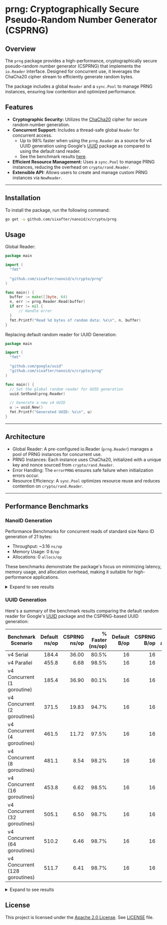 # prng: Cryptographically Secure Pseudo-Random Number Generator (CSPRNG)

## Overview

The `prng` package provides a high-performance, cryptographically secure pseudo-random number generator (CSPRNG) 
that implements the `io.Reader` interface. Designed for concurrent use, it leverages the ChaCha20 cipher stream 
to efficiently generate random bytes.

The package includes a global `Reader` and a `sync.Pool` to manage PRNG instances, ensuring low contention and 
optimized performance.

## Features

* **Cryptographic Security:** Utilizes the [ChaCha20](https://pkg.go.dev/golang.org/x/crypto/chacha20) cipher for secure random number generation. 
* **Concurrent Support:** Includes a thread-safe global `Reader` for concurrent access. 
    * Up to 98% faster when using the `prng.Reader` as a source for v4 UUID generation using Google's [UUID](https://pkg.go.dev/github.com/google/uuid) package as compared to using the default rand reader.
    * See the benchmark results [here](#uuid-generation).
* **Efficient Resource Management:** Uses a `sync.Pool` to manage PRNG instances, reducing the overhead on `crypto/rand.Reader`. 
* **Extensible API:** Allows users to create and manage custom PRNG instances via `NewReader`.

---

## Installation

To install the package, run the following command:

```bash
go get -u github.com/sixafter/nanoid/x/crypto/prng
```

## Usage

Global Reader:

```go
package main

import (
  "fmt"
  
  "github.com/sixafter/nanoid/x/crypto/prng"
)

func main() {
  buffer := make([]byte, 64)
  n, err := prng.Reader.Read(buffer)
  if err != nil {
      // Handle error
  }
  fmt.Printf("Read %d bytes of random data: %x\n", n, buffer)
}
```

Replacing default random reader for UUID Generation:

```go
package main

import (
  "fmt"

  "github.com/google/uuid"
  "github.com/sixafter/nanoid/x/crypto/prng"
)

func main() {
  // Set the global random reader for UUID generation
  uuid.SetRand(prng.Reader)

  // Generate a new v4 UUID
  u := uuid.New()
  fmt.Printf("Generated UUID: %s\n", u)
}
```

---

## Architecture

* Global Reader: A pre-configured io.Reader (`prng.Reader`) manages a pool of PRNG instances for concurrent use. 
* PRNG Instances: Each instance uses ChaCha20, initialized with a unique key and nonce sourced from `crypto/rand.Reader`. 
* Error Handling: The `errorPRNG` ensures safe failure when initialization errors occur. 
* Resource Efficiency: A `sync.Pool` optimizes resource reuse and reduces contention on `crypto/rand.Reader`.

---

## Performance Benchmarks

### NanoID Generation

Performance Benchmarks for concurrent reads of standard size Nano ID generation of 21 bytes:

* Throughput: ~3.16 `ns/op`
* Memory Usage: 0 `B/op`
* Allocations: 0 `allocs/op`

These benchmarks demonstrate the package's focus on minimizing latency, memory usage, and allocation overhead, making it suitable for high-performance applications.

<details>
  <summary>Expand to see results</summary>

```shell
go test -bench=. -benchmem -memprofile=mem.out -cpuprofile=cpu.out
goos: darwin
goarch: arm64
pkg: github.com/sixafter/nanoid/x/crypto/prng
cpu: Apple M4 Max
BenchmarkPRNG_ReadSerial/Serial_Read_8Bytes-16  	66476008	        18.07 ns/op	       0 B/op	       0 allocs/op
BenchmarkPRNG_ReadSerial/Serial_Read_16Bytes-16 	50425110	        23.73 ns/op	       0 B/op	       0 allocs/op
BenchmarkPRNG_ReadSerial/Serial_Read_21Bytes-16 	41878482	        28.12 ns/op	       0 B/op	       0 allocs/op
BenchmarkPRNG_ReadSerial/Serial_Read_32Bytes-16 	34911459	        34.86 ns/op	       0 B/op	       0 allocs/op
BenchmarkPRNG_ReadSerial/Serial_Read_64Bytes-16 	21626848	        55.06 ns/op	       0 B/op	       0 allocs/op
BenchmarkPRNG_ReadSerial/Serial_Read_100Bytes-16         	14644287	        81.24 ns/op	       0 B/op	       0 allocs/op
BenchmarkPRNG_ReadSerial/Serial_Read_256Bytes-16         	 8462792	       141.1 ns/op	       0 B/op	       0 allocs/op
BenchmarkPRNG_ReadSerial/Serial_Read_512Bytes-16         	 4485656	       267.2 ns/op	       0 B/op	       0 allocs/op
BenchmarkPRNG_ReadSerial/Serial_Read_1000Bytes-16        	 2291336	       523.5 ns/op	       0 B/op	       0 allocs/op
BenchmarkPRNG_ReadSerial/Serial_Read_4096Bytes-16        	  589884	      1977 ns/op	       0 B/op	       0 allocs/op
BenchmarkPRNG_ReadSerial/Serial_Read_16384Bytes-16       	  151071	      7846 ns/op	       0 B/op	       0 allocs/op
BenchmarkPRNG_ReadConcurrent/Concurrent_Read_16Bytes_10Goroutines-16         	445045048	         2.411 ns/op	       0 B/op	       0 allocs/op
BenchmarkPRNG_ReadConcurrent/Concurrent_Read_16Bytes_100Goroutines-16        	479350718	         2.299 ns/op	       0 B/op	       0 allocs/op
BenchmarkPRNG_ReadConcurrent/Concurrent_Read_16Bytes_1000Goroutines-16       	509940837	         2.318 ns/op	       0 B/op	       0 allocs/op
BenchmarkPRNG_ReadConcurrent/Concurrent_Read_21Bytes_10Goroutines-16         	421898340	         2.395 ns/op	       0 B/op	       0 allocs/op
BenchmarkPRNG_ReadConcurrent/Concurrent_Read_21Bytes_100Goroutines-16        	524359978	         3.256 ns/op	       0 B/op	       0 allocs/op
BenchmarkPRNG_ReadConcurrent/Concurrent_Read_21Bytes_1000Goroutines-16       	530904837	         2.876 ns/op	       0 B/op	       0 allocs/op
BenchmarkPRNG_ReadConcurrent/Concurrent_Read_32Bytes_10Goroutines-16         	396200329	         4.524 ns/op	       0 B/op	       0 allocs/op
BenchmarkPRNG_ReadConcurrent/Concurrent_Read_32Bytes_100Goroutines-16        	371367224	         3.592 ns/op	       0 B/op	       0 allocs/op
BenchmarkPRNG_ReadConcurrent/Concurrent_Read_32Bytes_1000Goroutines-16       	398330661	         3.366 ns/op	       0 B/op	       0 allocs/op
BenchmarkPRNG_ReadConcurrent/Concurrent_Read_64Bytes_10Goroutines-16         	223768764	         4.918 ns/op	       0 B/op	       0 allocs/op
BenchmarkPRNG_ReadConcurrent/Concurrent_Read_64Bytes_100Goroutines-16        	262933449	         4.894 ns/op	       0 B/op	       0 allocs/op
BenchmarkPRNG_ReadConcurrent/Concurrent_Read_64Bytes_1000Goroutines-16       	228344895	         4.794 ns/op	       0 B/op	       0 allocs/op
BenchmarkPRNG_ReadConcurrent/Concurrent_Read_100Bytes_10Goroutines-16        	159867238	         7.320 ns/op	       0 B/op	       0 allocs/op
BenchmarkPRNG_ReadConcurrent/Concurrent_Read_100Bytes_100Goroutines-16       	165507139	         9.083 ns/op	       0 B/op	       0 allocs/op
BenchmarkPRNG_ReadConcurrent/Concurrent_Read_100Bytes_1000Goroutines-16      	168286864	         7.132 ns/op	       0 B/op	       0 allocs/op
BenchmarkPRNG_ReadConcurrent/Concurrent_Read_256Bytes_10Goroutines-16        	98790507	        12.29 ns/op	       0 B/op	       0 allocs/op
BenchmarkPRNG_ReadConcurrent/Concurrent_Read_256Bytes_100Goroutines-16       	89193912	        12.51 ns/op	       0 B/op	       0 allocs/op
BenchmarkPRNG_ReadConcurrent/Concurrent_Read_256Bytes_1000Goroutines-16      	92149676	        12.12 ns/op	       0 B/op	       0 allocs/op
BenchmarkPRNG_ReadConcurrent/Concurrent_Read_512Bytes_10Goroutines-16        	53631382	        21.34 ns/op	       0 B/op	       0 allocs/op
BenchmarkPRNG_ReadConcurrent/Concurrent_Read_512Bytes_100Goroutines-16       	52055937	        21.45 ns/op	       0 B/op	       0 allocs/op
BenchmarkPRNG_ReadConcurrent/Concurrent_Read_512Bytes_1000Goroutines-16      	53502958	        21.38 ns/op	       0 B/op	       0 allocs/op
BenchmarkPRNG_ReadConcurrent/Concurrent_Read_1000Bytes_10Goroutines-16       	27251127	        43.10 ns/op	       0 B/op	       0 allocs/op
BenchmarkPRNG_ReadConcurrent/Concurrent_Read_1000Bytes_100Goroutines-16      	26952336	        42.94 ns/op	       0 B/op	       0 allocs/op
BenchmarkPRNG_ReadConcurrent/Concurrent_Read_1000Bytes_1000Goroutines-16     	27398458	        43.05 ns/op	       0 B/op	       0 allocs/op
BenchmarkPRNG_ReadConcurrent/Concurrent_Read_4096Bytes_10Goroutines-16       	 7457576	       160.1 ns/op	       0 B/op	       0 allocs/op
BenchmarkPRNG_ReadConcurrent/Concurrent_Read_4096Bytes_100Goroutines-16      	 7394361	       159.9 ns/op	       0 B/op	       0 allocs/op
BenchmarkPRNG_ReadConcurrent/Concurrent_Read_4096Bytes_1000Goroutines-16     	 7453174	       161.4 ns/op	       0 B/op	       0 allocs/op
BenchmarkPRNG_ReadConcurrent/Concurrent_Read_16384Bytes_10Goroutines-16      	 1887352	       636.8 ns/op	       0 B/op	       0 allocs/op
BenchmarkPRNG_ReadConcurrent/Concurrent_Read_16384Bytes_100Goroutines-16     	 1862580	       642.5 ns/op	       0 B/op	       0 allocs/op
BenchmarkPRNG_ReadConcurrent/Concurrent_Read_16384Bytes_1000Goroutines-16    	 1889932	       635.6 ns/op	       0 B/op	       0 allocs/op
BenchmarkPRNG_ReadSequentialLargeSizes/Serial_Read_Large_4096Bytes-16        	  518890	      2205 ns/op	       0 B/op	       0 allocs/op
BenchmarkPRNG_ReadSequentialLargeSizes/Serial_Read_Large_10000Bytes-16       	  222415	      5370 ns/op	       0 B/op	       0 allocs/op
BenchmarkPRNG_ReadSequentialLargeSizes/Serial_Read_Large_16384Bytes-16       	  136910	      8739 ns/op	       0 B/op	       0 allocs/op
BenchmarkPRNG_ReadSequentialLargeSizes/Serial_Read_Large_65536Bytes-16       	   34401	     34989 ns/op	       2 B/op	       0 allocs/op
BenchmarkPRNG_ReadSequentialLargeSizes/Serial_Read_Large_1048576Bytes-16     	    2139	    557500 ns/op	     491 B/op	       0 allocs/op
BenchmarkPRNG_ReadConcurrentLargeSizes/Concurrent_Read_Large_4096Bytes_10Goroutines-16         	 7449819	       160.6 ns/op	       0 B/op	       0 allocs/op
BenchmarkPRNG_ReadConcurrentLargeSizes/Concurrent_Read_Large_4096Bytes_100Goroutines-16        	 7255634	       161.6 ns/op	       0 B/op	       0 allocs/op
BenchmarkPRNG_ReadConcurrentLargeSizes/Concurrent_Read_Large_4096Bytes_1000Goroutines-16       	 7248561	       160.2 ns/op	       0 B/op	       0 allocs/op
BenchmarkPRNG_ReadConcurrentLargeSizes/Concurrent_Read_Large_10000Bytes_10Goroutines-16        	 3055440	       392.6 ns/op	       0 B/op	       0 allocs/op
BenchmarkPRNG_ReadConcurrentLargeSizes/Concurrent_Read_Large_10000Bytes_100Goroutines-16       	 3057937	       391.7 ns/op	       0 B/op	       0 allocs/op
BenchmarkPRNG_ReadConcurrentLargeSizes/Concurrent_Read_Large_10000Bytes_1000Goroutines-16      	 3070320	       389.8 ns/op	       0 B/op	       0 allocs/op
BenchmarkPRNG_ReadConcurrentLargeSizes/Concurrent_Read_Large_16384Bytes_10Goroutines-16        	 1890914	       634.4 ns/op	       0 B/op	       0 allocs/op
BenchmarkPRNG_ReadConcurrentLargeSizes/Concurrent_Read_Large_16384Bytes_100Goroutines-16       	 1890457	       634.2 ns/op	       0 B/op	       0 allocs/op
BenchmarkPRNG_ReadConcurrentLargeSizes/Concurrent_Read_Large_16384Bytes_1000Goroutines-16      	 1887400	       633.9 ns/op	       0 B/op	       0 allocs/op
BenchmarkPRNG_ReadConcurrentLargeSizes/Concurrent_Read_Large_65536Bytes_10Goroutines-16        	  437454	      2525 ns/op	       5 B/op	       0 allocs/op
BenchmarkPRNG_ReadConcurrentLargeSizes/Concurrent_Read_Large_65536Bytes_100Goroutines-16       	  432376	      2530 ns/op	       5 B/op	       0 allocs/op
BenchmarkPRNG_ReadConcurrentLargeSizes/Concurrent_Read_Large_65536Bytes_1000Goroutines-16      	  440277	      2528 ns/op	       4 B/op	       0 allocs/op
BenchmarkPRNG_ReadConcurrentLargeSizes/Concurrent_Read_Large_1048576Bytes_10Goroutines-16      	   29372	     40590 ns/op	    1144 B/op	       0 allocs/op
BenchmarkPRNG_ReadConcurrentLargeSizes/Concurrent_Read_Large_1048576Bytes_100Goroutines-16     	   29516	     40706 ns/op	    1139 B/op	       0 allocs/op
BenchmarkPRNG_ReadConcurrentLargeSizes/Concurrent_Read_Large_1048576Bytes_1000Goroutines-16    	   29493	     40617 ns/op	    1140 B/op	       0 allocs/op
BenchmarkPRNG_ReadVariableSizes/Serial_Read_Variable_8Bytes-16                                 	57730353	        18.87 ns/op	       0 B/op	       0 allocs/op
BenchmarkPRNG_ReadVariableSizes/Serial_Read_Variable_16Bytes-16                                	47622432	        24.91 ns/op	       0 B/op	       0 allocs/op
BenchmarkPRNG_ReadVariableSizes/Serial_Read_Variable_21Bytes-16                                	40288116	        29.84 ns/op	       0 B/op	       0 allocs/op
BenchmarkPRNG_ReadVariableSizes/Serial_Read_Variable_24Bytes-16                                	37421308	        31.54 ns/op	       0 B/op	       0 allocs/op
BenchmarkPRNG_ReadVariableSizes/Serial_Read_Variable_32Bytes-16                                	32296952	        37.17 ns/op	       0 B/op	       0 allocs/op
BenchmarkPRNG_ReadVariableSizes/Serial_Read_Variable_48Bytes-16                                	23610117	        50.61 ns/op	       0 B/op	       0 allocs/op
BenchmarkPRNG_ReadVariableSizes/Serial_Read_Variable_64Bytes-16                                	19637991	        59.96 ns/op	       0 B/op	       0 allocs/op
BenchmarkPRNG_ReadVariableSizes/Serial_Read_Variable_128Bytes-16                               	11935350	        99.97 ns/op	       0 B/op	       0 allocs/op
BenchmarkPRNG_ReadVariableSizes/Serial_Read_Variable_256Bytes-16                               	 7618376	       157.4 ns/op	       0 B/op	       0 allocs/op
BenchmarkPRNG_ReadVariableSizes/Serial_Read_Variable_512Bytes-16                               	 4081744	       293.3 ns/op	       0 B/op	       0 allocs/op
BenchmarkPRNG_ReadVariableSizes/Serial_Read_Variable_1024Bytes-16                              	 2121154	       565.2 ns/op	       0 B/op	       0 allocs/op
BenchmarkPRNG_ReadVariableSizes/Serial_Read_Variable_2048Bytes-16                              	 1000000	      1108 ns/op	       0 B/op	       0 allocs/op
BenchmarkPRNG_ReadVariableSizes/Serial_Read_Variable_4096Bytes-16                              	  554908	      2207 ns/op	       0 B/op	       0 allocs/op
BenchmarkPRNG_ReadConcurrentVariableSizes/Concurrent_Read_Variable_8Bytes_10Goroutines-16      	724226222	         1.921 ns/op	       0 B/op	       0 allocs/op
BenchmarkPRNG_ReadConcurrentVariableSizes/Concurrent_Read_Variable_8Bytes_100Goroutines-16     	707387110	         1.953 ns/op	       0 B/op	       0 allocs/op
BenchmarkPRNG_ReadConcurrentVariableSizes/Concurrent_Read_Variable_8Bytes_1000Goroutines-16    	770943771	         2.067 ns/op	       0 B/op	       0 allocs/op
BenchmarkPRNG_ReadConcurrentVariableSizes/Concurrent_Read_Variable_16Bytes_10Goroutines-16     	585415827	         2.215 ns/op	       0 B/op	       0 allocs/op
BenchmarkPRNG_ReadConcurrentVariableSizes/Concurrent_Read_Variable_16Bytes_100Goroutines-16    	521241872	         2.175 ns/op	       0 B/op	       0 allocs/op
BenchmarkPRNG_ReadConcurrentVariableSizes/Concurrent_Read_Variable_16Bytes_1000Goroutines-16   	596724973	         3.298 ns/op	       0 B/op	       0 allocs/op
BenchmarkPRNG_ReadConcurrentVariableSizes/Concurrent_Read_Variable_21Bytes_10Goroutines-16     	490648880	         2.764 ns/op	       0 B/op	       0 allocs/op
BenchmarkPRNG_ReadConcurrentVariableSizes/Concurrent_Read_Variable_21Bytes_100Goroutines-16    	412268361	         2.718 ns/op	       0 B/op	       0 allocs/op
BenchmarkPRNG_ReadConcurrentVariableSizes/Concurrent_Read_Variable_21Bytes_1000Goroutines-16   	499436485	         2.830 ns/op	       0 B/op	       0 allocs/op
BenchmarkPRNG_ReadConcurrentVariableSizes/Concurrent_Read_Variable_24Bytes_10Goroutines-16     	432565579	         2.923 ns/op	       0 B/op	       0 allocs/op
BenchmarkPRNG_ReadConcurrentVariableSizes/Concurrent_Read_Variable_24Bytes_100Goroutines-16    	435805737	         2.844 ns/op	       0 B/op	       0 allocs/op
BenchmarkPRNG_ReadConcurrentVariableSizes/Concurrent_Read_Variable_24Bytes_1000Goroutines-16   	451968037	         3.065 ns/op	       0 B/op	       0 allocs/op
BenchmarkPRNG_ReadConcurrentVariableSizes/Concurrent_Read_Variable_32Bytes_10Goroutines-16     	379548853	         3.769 ns/op	       0 B/op	       0 allocs/op
BenchmarkPRNG_ReadConcurrentVariableSizes/Concurrent_Read_Variable_32Bytes_100Goroutines-16    	383046519	         3.563 ns/op	       0 B/op	       0 allocs/op
BenchmarkPRNG_ReadConcurrentVariableSizes/Concurrent_Read_Variable_32Bytes_1000Goroutines-16   	368127094	         3.396 ns/op	       0 B/op	       0 allocs/op
BenchmarkPRNG_ReadConcurrentVariableSizes/Concurrent_Read_Variable_48Bytes_10Goroutines-16     	279099705	         4.296 ns/op	       0 B/op	       0 allocs/op
BenchmarkPRNG_ReadConcurrentVariableSizes/Concurrent_Read_Variable_48Bytes_100Goroutines-16    	266774709	         4.313 ns/op	       0 B/op	       0 allocs/op
BenchmarkPRNG_ReadConcurrentVariableSizes/Concurrent_Read_Variable_48Bytes_1000Goroutines-16   	285190446	         6.579 ns/op	       0 B/op	       0 allocs/op
BenchmarkPRNG_ReadConcurrentVariableSizes/Concurrent_Read_Variable_64Bytes_10Goroutines-16     	249749946	         5.204 ns/op	       0 B/op	       0 allocs/op
BenchmarkPRNG_ReadConcurrentVariableSizes/Concurrent_Read_Variable_64Bytes_100Goroutines-16    	247784841	         5.265 ns/op	       0 B/op	       0 allocs/op
BenchmarkPRNG_ReadConcurrentVariableSizes/Concurrent_Read_Variable_64Bytes_1000Goroutines-16   	230481091	         5.134 ns/op	       0 B/op	       0 allocs/op
BenchmarkPRNG_ReadConcurrentVariableSizes/Concurrent_Read_Variable_128Bytes_10Goroutines-16    	148439942	         8.048 ns/op	       0 B/op	       0 allocs/op
BenchmarkPRNG_ReadConcurrentVariableSizes/Concurrent_Read_Variable_128Bytes_100Goroutines-16   	143405518	         9.013 ns/op	       0 B/op	       0 allocs/op
BenchmarkPRNG_ReadConcurrentVariableSizes/Concurrent_Read_Variable_128Bytes_1000Goroutines-16  	148282646	         7.868 ns/op	       0 B/op	       0 allocs/op
BenchmarkPRNG_ReadConcurrentVariableSizes/Concurrent_Read_Variable_256Bytes_10Goroutines-16    	90628738	        11.85 ns/op	       0 B/op	       0 allocs/op
BenchmarkPRNG_ReadConcurrentVariableSizes/Concurrent_Read_Variable_256Bytes_100Goroutines-16   	95038521	        11.90 ns/op	       0 B/op	       0 allocs/op
BenchmarkPRNG_ReadConcurrentVariableSizes/Concurrent_Read_Variable_256Bytes_1000Goroutines-16  	100000000	        11.83 ns/op	       0 B/op	       0 allocs/op
BenchmarkPRNG_ReadConcurrentVariableSizes/Concurrent_Read_Variable_512Bytes_10Goroutines-16    	51148168	        22.16 ns/op	       0 B/op	       0 allocs/op
BenchmarkPRNG_ReadConcurrentVariableSizes/Concurrent_Read_Variable_512Bytes_100Goroutines-16   	50505404	        21.69 ns/op	       0 B/op	       0 allocs/op
BenchmarkPRNG_ReadConcurrentVariableSizes/Concurrent_Read_Variable_512Bytes_1000Goroutines-16  	52335469	        21.85 ns/op	       0 B/op	       0 allocs/op
BenchmarkPRNG_ReadConcurrentVariableSizes/Concurrent_Read_Variable_1024Bytes_10Goroutines-16   	27907598	        41.71 ns/op	       0 B/op	       0 allocs/op
BenchmarkPRNG_ReadConcurrentVariableSizes/Concurrent_Read_Variable_1024Bytes_100Goroutines-16  	28232719	        41.61 ns/op	       0 B/op	       0 allocs/op
BenchmarkPRNG_ReadConcurrentVariableSizes/Concurrent_Read_Variable_1024Bytes_1000Goroutines-16 	27732253	        41.70 ns/op	       0 B/op	       0 allocs/op
BenchmarkPRNG_ReadConcurrentVariableSizes/Concurrent_Read_Variable_2048Bytes_10Goroutines-16   	14434743	        82.28 ns/op	       0 B/op	       0 allocs/op
BenchmarkPRNG_ReadConcurrentVariableSizes/Concurrent_Read_Variable_2048Bytes_100Goroutines-16  	14406388	        81.99 ns/op	       0 B/op	       0 allocs/op
BenchmarkPRNG_ReadConcurrentVariableSizes/Concurrent_Read_Variable_2048Bytes_1000Goroutines-16 	14531326	        81.74 ns/op	       0 B/op	       0 allocs/op
BenchmarkPRNG_ReadConcurrentVariableSizes/Concurrent_Read_Variable_4096Bytes_10Goroutines-16   	 7382282	       161.7 ns/op	       0 B/op	       0 allocs/op
BenchmarkPRNG_ReadConcurrentVariableSizes/Concurrent_Read_Variable_4096Bytes_100Goroutines-16  	 7379265	       160.9 ns/op	       0 B/op	       0 allocs/op
BenchmarkPRNG_ReadConcurrentVariableSizes/Concurrent_Read_Variable_4096Bytes_1000Goroutines-16 	 7390212	       161.7 ns/op	       0 B/op	       0 allocs/op
BenchmarkPRNG_ReadExtremeSizes/Serial_Read_Extreme_10485760Bytes-16                            	     213	   5596168 ns/op	   49257 B/op	       0 allocs/op
BenchmarkPRNG_ReadExtremeSizes/Concurrent_Read_Extreme_10485760Bytes_10Goroutines-16           	    2910	    416219 ns/op	  115338 B/op	       0 allocs/op
BenchmarkPRNG_ReadExtremeSizes/Concurrent_Read_Extreme_10485760Bytes_100Goroutines-16          	    2756	    422856 ns/op	  121784 B/op	       0 allocs/op
BenchmarkPRNG_ReadExtremeSizes/Serial_Read_Extreme_52428800Bytes-16                            	      39	  27941823 ns/op	 1344682 B/op	       0 allocs/op
BenchmarkPRNG_ReadExtremeSizes/Concurrent_Read_Extreme_52428800Bytes_10Goroutines-16           	     495	   2240291 ns/op	 3389523 B/op	       0 allocs/op
BenchmarkPRNG_ReadExtremeSizes/Concurrent_Read_Extreme_52428800Bytes_100Goroutines-16          	     531	   2185563 ns/op	 3159690 B/op	       0 allocs/op
BenchmarkPRNG_ReadExtremeSizes/Serial_Read_Extreme_104857600Bytes-16                           	      20	  55834806 ns/op	 5243571 B/op	       0 allocs/op
BenchmarkPRNG_ReadExtremeSizes/Concurrent_Read_Extreme_104857600Bytes_10Goroutines-16          	     232	   4781582 ns/op	14463506 B/op	       1 allocs/op
BenchmarkPRNG_ReadExtremeSizes/Concurrent_Read_Extreme_104857600Bytes_100Goroutines-16         	     249	   4448588 ns/op	13476002 B/op	       1 allocs/op
PASS
ok  	github.com/sixafter/nanoid/x/crypto/prng	182.010s
```
</details>

### UUID Generation

Here's a summary of the benchmark results comparing the default random reader for Google's [UUID](https://pkg.go.dev/github.com/google/uuid) package and the CSPRNG-based UUID generation:

| Benchmark Scenario                       | Default ns/op | CSPRNG ns/op | % Faster (ns/op) | Default B/op | CSPRNG B/op | Default allocs/op | CSPRNG allocs/op |
|------------------------------------------|--------------:|-------------:|-----------------:|-------------:|------------:|------------------:|-----------------:|
| v4 Serial                               |      184.4    |      36.00   |    80.5%         |      16      |     16      |      1            |      1           |
| v4 Parallel                             |      455.8    |       6.68   |    98.5%         |      16      |     16      |      1            |      1           |
| v4 Concurrent (1 goroutine)             |      185.4    |      36.90   |    80.1%         |      16      |     16      |      1            |      1           |
| v4 Concurrent (2 goroutines)            |      371.5    |      19.83   |    94.7%         |      16      |     16      |      1            |      1           |
| v4 Concurrent (4 goroutines)            |      461.5    |      11.72   |    97.5%         |      16      |     16      |      1            |      1           |
| v4 Concurrent (8 goroutines)            |      481.1    |       8.54   |    98.2%         |      16      |     16      |      1            |      1           |
| v4 Concurrent (16 goroutines)           |      453.8    |       6.62   |    98.5%         |      16      |     16      |      1            |      1           |
| v4 Concurrent (32 goroutines)           |      505.1    |       6.50   |    98.7%         |      16      |     16      |      1            |      1           |
| v4 Concurrent (64 goroutines)           |      510.2    |       6.46   |    98.7%         |      16      |     16      |      1            |      1           |
| v4 Concurrent (128 goroutines)          |      511.7    |       6.41   |    98.7%         |      16      |     16      |      1            |      1           |

<details>
  <summary>Expand to see results</summary>
```shell
go test -bench='^BenchmarkUUID_' -benchmem -memprofile=mem.out -cpuprofile=cpu.out
goos: darwin
goarch: arm64
pkg: github.com/sixafter/nanoid
cpu: Apple M4 Max
BenchmarkUUID_v4_Default_Serial-16               6512481               184.4 ns/op            16 B/op          1 allocs/op
BenchmarkUUID_v4_Default_Parallel-16             2641772               455.8 ns/op            16 B/op          1 allocs/op
BenchmarkUUID_v4_Default_Concurrent/Goroutines_1-16              6466557               185.4 ns/op            16 B/op          1 allocs/op
BenchmarkUUID_v4_Default_Concurrent/Goroutines_2-16              3225741               371.5 ns/op            16 B/op          1 allocs/op
BenchmarkUUID_v4_Default_Concurrent/Goroutines_4-16              2658018               461.5 ns/op            16 B/op          1 allocs/op
BenchmarkUUID_v4_Default_Concurrent/Goroutines_8-16              2490762               481.1 ns/op            16 B/op          1 allocs/op
BenchmarkUUID_v4_Default_Concurrent/Goroutines_16-16             2624019               453.8 ns/op            16 B/op          1 allocs/op
BenchmarkUUID_v4_Default_Concurrent/Goroutines_32-16             2373811               505.1 ns/op            16 B/op          1 allocs/op
BenchmarkUUID_v4_Default_Concurrent/Goroutines_64-16             2358780               510.2 ns/op            16 B/op          1 allocs/op
BenchmarkUUID_v4_Default_Concurrent/Goroutines_128-16            2350291               511.7 ns/op            16 B/op          1 allocs/op
BenchmarkUUID_v4_CSPRNG_Serial-16                               31947392                36.00 ns/op           16 B/op          1 allocs/op
BenchmarkUUID_v4_CSPRNG_Parallel-16                             177618490                6.675 ns/op          16 B/op          1 allocs/op
BenchmarkUUID_v4_CSPRNG_Concurrent/Goroutines_1-16              30928698                36.90 ns/op           16 B/op          1 allocs/op
BenchmarkUUID_v4_CSPRNG_Concurrent/Goroutines_2-16              60665552                19.83 ns/op           16 B/op          1 allocs/op
BenchmarkUUID_v4_CSPRNG_Concurrent/Goroutines_4-16              91901493                11.72 ns/op           16 B/op          1 allocs/op
BenchmarkUUID_v4_CSPRNG_Concurrent/Goroutines_8-16              140070646                8.545 ns/op          16 B/op          1 allocs/op
BenchmarkUUID_v4_CSPRNG_Concurrent/Goroutines_16-16             182767742                6.625 ns/op          16 B/op          1 allocs/op
BenchmarkUUID_v4_CSPRNG_Concurrent/Goroutines_32-16             184506772                6.502 ns/op          16 B/op          1 allocs/op
BenchmarkUUID_v4_CSPRNG_Concurrent/Goroutines_64-16             185731188                6.458 ns/op          16 B/op          1 allocs/op
BenchmarkUUID_v4_CSPRNG_Concurrent/Goroutines_128-16            186703047                6.412 ns/op          16 B/op          1 allocs/op
PASS
ok      github.com/sixafter/nanoid      32.519s
```
</details>

## License

This project is licensed under the [Apache 2.0 License](https://choosealicense.com/licenses/apache-2.0/). See [LICENSE](../../../LICENSE) file.
